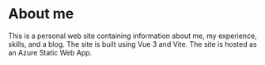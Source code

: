 # About me
This is a personal web site containing information about me, my experience, skills, and a blog. The site is built using Vue 3 and Vite. The site is hosted as an Azure Static Web App.
